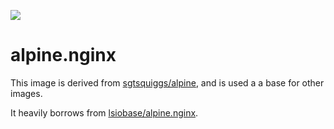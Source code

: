 [![](https://images.microbadger.com/badges/image/sgtsquiggs/alpine.nginx.svg)](https://microbadger.com/images/sgtsquiggs/alpine.nginx)

# alpine.nginx

This image is derived from [sgtsquiggs/alpine](https://hub.docker.com/r/sgtsquiggs/alpine/), and is used a a base for other images.

It heavily borrows from [lsiobase/alpine.nginx](https://hub.docker.com/r/lsiobase/alpine.nginx/).
